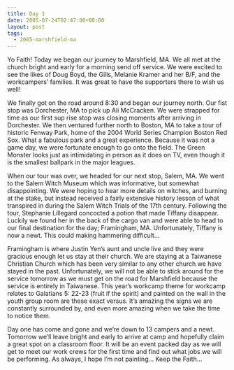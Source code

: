 ```yaml
---
title: Day 1
date: 2005-07-24T02:47:00+00:00
layout: post
tags:
  - 2005-marshfield-ma
---
```

Yo Faith! Today we began our journey to Marshfield, MA. We all met at the church bright and early for a morning send off service. We were excited to see the likes of Doug Boyd, the Gills, Melanie Kramer and her B/F, and the workcampers&#8217; families. It was great to have the supporters there to wish us well!

We finally got on the road around 8:30 and began our journey north. Our fist stop was Dorchester, MA to pick up Ali McCracken. We were strapped for time as our first sup rise stop was closing moments after arriving in Dorchester. We then ventured further north to Boston, MA to take a tour of historic Fenway Park, home of the 2004 World Series Champion Boston Red Sox. What a fabulous park and a great experience. Because it was not a game day, we were fortunate enough to go onto the field. The Green Monster looks just as intimidating in person as it does on TV, even though it is the smallest ballpark in the major leagues.

When our tour was over, we headed for our next stop, Salem, MA. We went to the Salem Witch Museum which was informative, but somewhat disappointing. We were hoping to hear more details on witches, and burning at the stake, but instead received a fairly extensive history lesson of what transpired in during the Salem Witch Trials of the 17th century. Following the tour, Stephanie Lillegard concocted a potion that made Tiffany disappear. Luckily we found her in the back of the cargo van and were able to head to our final destination for the day; Framingham, MA. Unfortunately, Tiffany is now a newt. This could making hammering difficult&#8230;

Framingham is where Justin Yen&#8217;s aunt and uncle live and they were gracious enough let us stay at their church. We are staying at a Taiwanese Christian Church which has been very similar to any other church we have stayed in the past. Unfortunately, we will not be able to stick around for the service tomorrow as we must get on the road for Marshfield because the service is entirely in Taiwanese. This year&#8217;s workcamp theme for workcamp relates to Galatians 5: 22-23 (fruit if the spirit) and painted on the wall in the youth group room are these exact versus. It&#8217;s amazing the signs we are constantly surrounded by, and even more amazing when we take the time to notice them.

Day one has come and gone and we&#8217;re down to 13 campers and a newt. Tomorrow we&#8217;ll leave bright and early to arrive at camp and hopefully claim a great spot on a classroom floor. It will be an event packed day as we will get to meet our work crews for the first time and find out what jobs we will be performing. As always, I hope I&#8217;m not painting&#8230; Keep the Faith&#8230;
